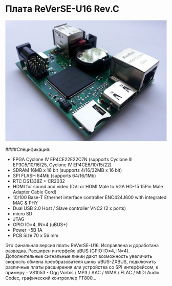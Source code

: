# Плата ReVerSE-U16 Rev.C

![image](images/u16c_brd.jpg)

####Спецификация:
- FPGA Cyclone IV EP4CE22E22C7N (supports Cyclone III EP3C5/10/16/25, Cyclone IV EP4CE6/10/15/22)
- SDRAM 16MB x 16 bit (supports 4/16/32MB x 16 bit)
- SPI FLASH 64Mb (supports 64/16/1Mb)
- RTC DS1338Z + CR2032
- HDMI for sound and video (DVI or HDMI Male to VGA HD-15 15Pin Male Adapter Cable Cord)
- 10/100 Base-T Ethernet interface controller ENC424J600 with integrated MAC & PHY
- Dual USB 2.0 Host / Slave controller VNC2 (2 x ports)
- micro SD
- JTAG
- GPIO IO=4, IN=4 (uBUS+)
- Power +5В 1A
- PCB Size 70 х 56 mm

Это финальная версия платы ReVerSE-U16. Исправлена и доработана разводка. Расширен интерфейс uBUS (GPIO IO=4, IN=4). Дополнительные сигнальные линии дают возможность увеличить скорость обмена преобразователя шины uBUS-ZXBUS, подключить различные платы расширения или устройства со SPI интерфейсом, к примеру - VS1053 - Ogg Vorbis / MP3 / AAC / WMA / FLAC / MIDI Audio Codec, графический контроллер FT800...
